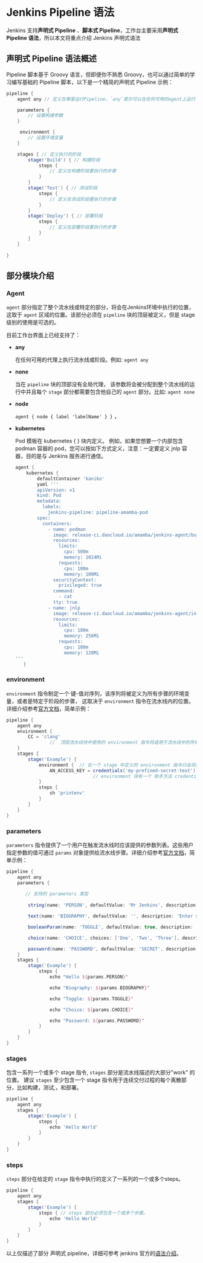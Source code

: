 # Jenkins **Pipeline 语法**

Jenkins 支持**声明式 Pipeline** 、**脚本式 Pipeline**，工作台主要采用**声明式 Pipeline  语法**，所以本文将重点介绍 Jenkins 声明式语法

## **声明式 Pipeline 语法概述**

Pipeline 脚本基于 Groovy 语言，但即便你不熟悉 Groovy，也可以通过简单的学习编写基础的 Pipeline 脚本，以下是一个精简的声明式 Pipeline 示例：

```groovy
pipeline {
    agent any // 定义在哪里运行Pipeline，`any`表示可以在任何可用的agent上运行

    parameters {
        // 设置构建参数
    }

     environment { 
        // 设置环境变量
    }

    stages { // 定义执行的阶段
        stage('Build') { // 构建阶段
            steps {
                // 定义在构建阶段要执行的步骤
            }
        }
        stage('Test') { // 测试阶段
            steps {
                // 定义在测试阶段要执行的步骤
            }
        }
        stage('Deploy') { // 部署阶段
            steps {
                // 定义在部署阶段要执行的步骤
            }
        }
    }
    
}
```

## 部分模块介绍

### Agent

`agent` 部分指定了整个流水线或特定的部分，将会在Jenkins环境中执行的位置，这取于 `agent` 区域的位置。该部分必须在 `pipeline` 块的顶层被定义，但是 stage 级别的使用是可选的。

目前工作台界面上已经支持了：

- **any**

  在任何可用的代理上执行流水线或阶段。例如: `agent any`

- **none**

  当在 `pipeline` 块的顶部没有全局代理， 该参数将会被分配到整个流水线的运行中并且每个 `stage` 部分都需要包含他自己的 `agent` 部分。比如: `agent none`

- **node**

  `agent { node { label 'labelName' } }` ，

- **kubernetes**

  Pod 模板在 kubernetes { } 块内定义。 例如，如果您想要一个内部包含 podman 容器的 pod，您可以按如下方式定义，注意：一定要定义 jnlp 容器，目的是与 Jenkins 服务进行通信。

  ```groovy
  agent {
      kubernetes {
          defaultContainer 'kaniko'
          yaml '''
          apiVersion: v1
          kind: Pod
          metadata:
            labels:
              jenkins-pipeline: pipeline-amamba-pod
          spec: 
            containers:
              - name: podman
                image: release-ci.daocloud.io/amamba/jenkins-agent/builder-base:v0.2.1-podman
                resources:
                  limits:
                    cpu: 500m
                    memory: 1024Mi
                  requests:
                    cpu: 100m
                    memory: 100Mi
                securityContext:
                  privileged: true
                command:
                  - cat
                tty: true
              - name: jnlp
                image: release-ci.daocloud.io/amamba/jenkins-agent/inbound-agent:4.10-2
                resources:
                  limits:
                    cpu: 100m
                    memory: 256Mi
                  requests:
                    cpu: 100m
                    memory: 128Mi
  '''
     }
  ```

### **environment**

`environment` 指令制定一个 键-值对序列，该序列将被定义为所有步骤的环境变量，或者是特定于阶段的步骤， 这取决于 `environment` 指令在流水线内的位置。详细介绍参考[官方文档](https://www.jenkins.io/doc/book/pipeline/syntax/#environment)，简单示例：

```groovy
pipeline {
    agent any
    environment { 
        CC = 'clang'
				//	顶层流水线块中使用的 environment 指令将适用于流水线中的所有步骤。
    }
    stages {
        stage('Example') {
            environment {  // 在一个 stage 中定义的 environment 指令只会将给定的环境变量应用于 stage 中的步骤。
                AN_ACCESS_KEY = credentials('my-prefined-secret-text') 
								// environment 块有一个 助手方法 credentials() 定义，该方法可以在 Jenkins 环境中用于通过标识符访问预定义的凭证。						
            }
            steps {
                sh 'printenv'
            }
        }
    }
}
```

### parameters

`parameters` 指令提供了一个用户在触发流水线时应该提供的参数列表。这些用户指定参数的值可通过 `params` 对象提供给流水线步骤。详细介绍参考[官方文档](https://www.jenkins.io/doc/book/pipeline/syntax/#parameters)，简单示例：

```groovy
pipeline {
    agent any
    parameters { 
        
       // 支持的 parameters 类型
        
        string(name: 'PERSON', defaultValue: 'Mr Jenkins', description: 'Who should I say hello to?')

        text(name: 'BIOGRAPHY', defaultValue: '', description: 'Enter some information about the person')

        booleanParam(name: 'TOGGLE', defaultValue: true, description: 'Toggle this value')

        choice(name: 'CHOICE', choices: ['One', 'Two', 'Three'], description: 'Pick something')

        password(name: 'PASSWORD', defaultValue: 'SECRET', description: 'Enter a password')
    }
    stages {
        stage('Example') {
            steps {
                echo "Hello ${params.PERSON}"

                echo "Biography: ${params.BIOGRAPHY}"

                echo "Toggle: ${params.TOGGLE}"

                echo "Choice: ${params.CHOICE}"

                echo "Password: ${params.PASSWORD}"
            }
        }
    }
}
```

### stages

包含一系列一个或多个 stage 指令, `stages` 部分是流水线描述的大部分"work" 的位置。 建议 `stages` 至少包含一个 stage 指令用于连续交付过程的每个离散部分，比如构建，测试,，和部署。

```groovy
pipeline {
    agent any
    stages { 
        stage('Example') {
            steps {
                echo 'Hello World'
            }
        }
    }
}
```

### steps

`steps` 部分在给定的 `stage` 指令中执行的定义了一系列的一个或多个steps。

```groovy
pipeline {
    agent any
    stages {
        stage('Example') {
            steps { // steps 部分必须包含一个或多个步骤。
                echo 'Hello World'
            }
        }
    }
}
```

以上仅描述了部分 声明式 pipeline，详细可参考 jenkins 官方的[语法介绍](https://www.jenkins.io/doc/book/pipeline/syntax/#declarative-pipeline)。